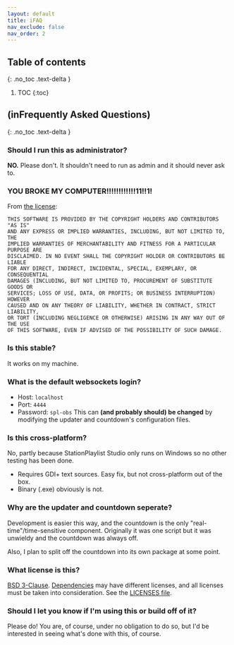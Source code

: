 ```yaml
---
layout: default
title: iFAQ
nav_exclude: false
nav_order: 2
---
```


## Table of contents
{: .no_toc .text-delta }
1. TOC
{:toc}

## (inFrequently Asked Questions)
{: .no_toc .text-delta }
### Should I run this as administrator?
**NO.** Please don't. It shouldn't need to run as admin and it should never ask to.

### YOU BROKE MY COMPUTER!!!!!!!!!!!!11!!1!
From [the license](https://github.com/oofdere/SPL-OBS/blob/master/LICENSE):
```
THIS SOFTWARE IS PROVIDED BY THE COPYRIGHT HOLDERS AND CONTRIBUTORS "AS IS"
AND ANY EXPRESS OR IMPLIED WARRANTIES, INCLUDING, BUT NOT LIMITED TO, THE
IMPLIED WARRANTIES OF MERCHANTABILITY AND FITNESS FOR A PARTICULAR PURPOSE ARE
DISCLAIMED. IN NO EVENT SHALL THE COPYRIGHT HOLDER OR CONTRIBUTORS BE LIABLE
FOR ANY DIRECT, INDIRECT, INCIDENTAL, SPECIAL, EXEMPLARY, OR CONSEQUENTIAL
DAMAGES (INCLUDING, BUT NOT LIMITED TO, PROCUREMENT OF SUBSTITUTE GOODS OR
SERVICES; LOSS OF USE, DATA, OR PROFITS; OR BUSINESS INTERRUPTION) HOWEVER
CAUSED AND ON ANY THEORY OF LIABILITY, WHETHER IN CONTRACT, STRICT LIABILITY,
OR TORT (INCLUDING NEGLIGENCE OR OTHERWISE) ARISING IN ANY WAY OUT OF THE USE
OF THIS SOFTWARE, EVEN IF ADVISED OF THE POSSIBILITY OF SUCH DAMAGE.
```

### Is this stable?
It works on my machine.

### What is the default websockets login?
 - Host: `localhost`
 - Port: `4444`
 - Password: `spl-obs`
This can **(and probably should) be changed** by modifying the updater and countdown's configuration files.

### Is this cross-platform?
No, partly because StationPlaylist Studio only runs on Windows so no other testing has been done.
 - Requires GDI+ text sources. Easy fix, but not cross-platform out of the box.
 - Binary (.exe) obviously is not.

### Why are the updater and countdown seperate?
Development is easier this way, and the countdown is the only "real-time"/time-sensitive component. Originally it was one script but it was unwieldy and the countdown was always off.

Also, I plan to split off the countdown into its own package at some point.

### What license is this?
[BSD 3-Clause](https://github.com/oofdere/SPL-OBS/blob/master/LICENSE). [Dependencies](https://github.com/oofdere/SPL-OBS/network/dependencies) may have different licenses, and all licenses must be taken into consideration. See the [LICENSES file](https://github.com/oofdere/SPL-OBS/blob/master/LICENSES).

### Should I let you know if I'm using this or build off of it?
Please do! You are, of course, under no obligation to do so, but I'd be interested in seeing what's done with this, of course.
